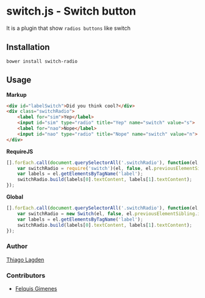 switch.js - Switch button
==================================

It is a plugin that show `radios buttons` like switch

## Installation

    bower install switch-radio

## Usage

**Markup**

```html
<div id="labelSwitch">Did you think cool?</div>
<div class="switchRadio">
    <label for="sim">Yep</label>
    <input id="sim" type="radio" title="Yep" name="switch" value="s">
    <label for="nao">Nope</label>
    <input id="nao" type="radio" title="Nope" name="switch" value="n">
</div>
```

**RequireJS**

```javascript
[].forEach.call(document.querySelectorAll('.switchRadio'), function(el, idx, arr) {
    var switchRadio = require('switch')(el, false, el.previousElementSibling.id);
    var labels = el.getElementsByTagName('label');
    switchRadio.build(labels[0].textContent, labels[1].textContent);
});
```

**Global**

```javascript
[].forEach.call(document.querySelectorAll('.switchRadio'), function(el, idx, arr) {
    var switchRadio = new Switch(el, false, el.previousElementSibling.id);
    var labels = el.getElementsByTagName('label');
    switchRadio.build(labels[0].textContent, labels[1].textContent);
});
```

### Author

[Thiago Lagden](http://lagden.in)

### Contributors

- [Felquis Gimenes](https://github.com/felquis)